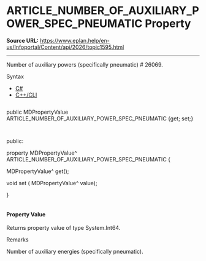 # ARTICLE_NUMBER_OF_AUXILIARY_POWER_SPEC_PNEUMATIC Property

**Source URL:** https://www.eplan.help/en-us/Infoportal/Content/api/2026/topic1595.html

---

Number of auxiliary powers (specifically pneumatic) # 26069.

Syntax

- [C#](#i-syntax-CS)
- [C++/CLI](#i-syntax-CPP2005)

```
```
public MDPropertyValue ARTICLE_NUMBER_OF_AUXILIARY_POWER_SPEC_PNEUMATIC {get; set;}
```
```

```
```
public:

property MDPropertyValue^ ARTICLE_NUMBER_OF_AUXILIARY_POWER_SPEC_PNEUMATIC {

   MDPropertyValue^ get();

   void set (    MDPropertyValue^ value);

}
```
```

#### Property Value

Returns property value of type System.Int64.

Remarks

Number of auxiliary energies (specifically pneumatic).
